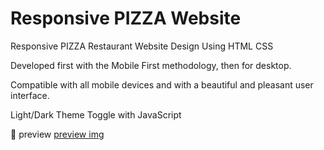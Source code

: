 # Responsive PIZZA  Website

Responsive PIZZA Restaurant Website Design Using HTML CSS

Developed first with the Mobile First methodology, then for desktop.

Compatible with all mobile devices and with a beautiful and pleasant user interface.

Light/Dark Theme Toggle with JavaScript

💙 preview
[preview img](/img/screencapture-127-0-0-1-5500-Pizza-website-html-2023-01-24-11_29_25.png)

